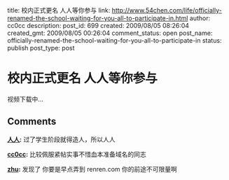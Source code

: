 title: 校内正式更名  人人等你参与
link: http://www.54chen.com/life/officially-renamed-the-school-waiting-for-you-all-to-participate-in.html
author: cc0cc
description: 
post_id: 699
created: 2009/08/05 08:26:04
created_gmt: 2009/08/05 00:26:04
comment_status: open
post_name: officially-renamed-the-school-waiting-for-you-all-to-participate-in
status: publish
post_type: post

# 校内正式更名  人人等你参与

视频下载中...

## Comments

**[人人](#10758 "2009-08-05 12:53:56"):** 过了学生阶段就得造人，所以人人

**[cc0cc](#10773 "2009-08-05 21:56:22"):** 比较佩服紧帖实事不惜血本准备域名的同志

**[zhu](#10774 "2009-08-05 22:36:32"):** 发现了 你要是早点弄到 renren.com 你的前途不可限量啊

